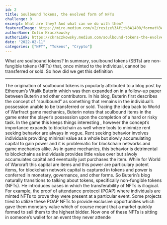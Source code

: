 ```yaml
---
id: 2
title: Soulbound Tokens, the evolved form of NFTs
challenge: 0
excerpt: What are they? And what can we do with them?
featuredImage: https://miro.medium.com/v2/resize%3Afit%3A1400/format%3Awebp/1%2AVz7wRgeZz2CCtenq0RIkZw.png
authorName: Colin Kraczkowsky
authorLink: https://ckraczkowsky.medium.com/soulbound-tokens-the-evolved-form-of-nfts-965f60e65193
date: "2022-02-11"
categories: ["NFT", "Tokens", "Crypto"]
---
```

What are soulbound tokens?
In summary, soulbound tokens (SBTs) are non-fungible tokens (NFTs) that, once minted to the individual, cannot be transferred or sold. So how did we get this definition
_____________________________________


The origination of soulbound tokens is popularly attributed to a blog post by Ethereum’s Vitalik Buterin which was then expanded on in a follow-up paper between Buterin and other contributors. In his blog, Buterin first describes the concept of “soulbound” as something that remains in the individual’s possession unable to be transferred or sold. Tracing the idea back to World of Warfract game mechanics, Buterin notes that soulbound items in the game enter the player’s possession upon the completion of a hard or risky task. In the game this keeps things interesting , however the concept’s importance expands to blockchain as well where tools to minimize rent seeking behavior are always in vogue. Rent seeking behavior involves individuals providing minimal value as a whole but slowly accumulating capital to gain power and it is problematic for blockchain networks and game mechanics alike. As in game mechanics, this behavior is detrimental to blockchains as individuals provides little value over but slwoly accumulates capital and eventually just purchases the item. While for World of Warcraft this capital are items and this power are particulary potent items, for blockchain network capital is captured in tokens and power is conferred in monetary, governance, and other forms. So Buterin’s blog naturally transitions to talking about tokens, specifically non-fungible tokens (NFTs). He introduces cases in which the transferability of NFTs is illogical. For example, the proof of attendance protocol (POAP) where individuals are minted NFTs to prove they were present at a particular event. Some projects tried to utilize these POAP NFTs to provide exclusive opportunities which gave them monetary value which of course meant that a market quickly formed to sell them to the highest bidder. Now one of these NFTs is sitting in someone’s wallet for an event they never attende